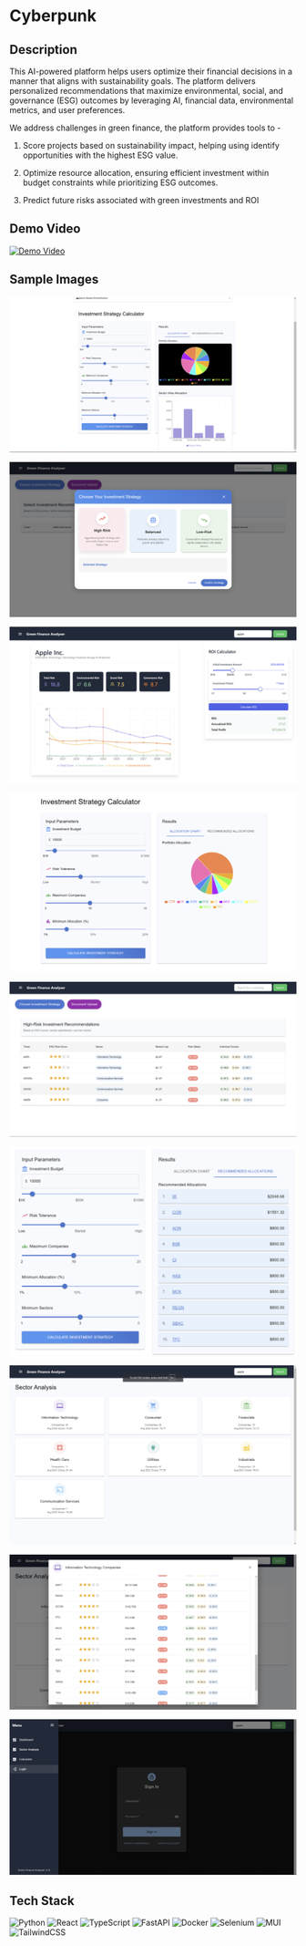 # Cyberpunk

<!-- Desc- Green Finance Optimization Platform (GreenFOP) -->

## Description

This AI-powered platform helps users optimize their financial decisions in a manner that aligns with sustainability goals. The platform delivers personalized recommendations that maximize environmental, social, and governance (ESG) outcomes by leveraging AI, financial data, environmental metrics, and user preferences. 

We address challenges in green finance, the platform provides tools to -

1) Score projects based on sustainability impact, helping using identify opportunities with the highest ESG value.

2) Optimize resource allocation, ensuring efficient investment within budget constraints while prioritizing ESG outcomes.

3) Predict future risks associated with green investments and ROI


## Demo Video

[![Demo Video](https://img.youtube.com/vi/VIDEO_ID/0.jpg)](https://drive.google.com/drive/folders/1E7nsCKHLYIJYoYPzoLSmB8vYLBchjwk4?usp=sharing)


## Sample Images

![image](./images/4.png)

![image](./images/2.png)

![image](./images/7.png)

![image](./images/1.png)

![image](./images/3.png)

![image](./images/5.png)

![image](./images/8.png)

![image](./images/9.png)

![image](./images/10.png)


## Tech Stack

![Python](https://img.shields.io/badge/python-3670A0?style=for-the-badge&logo=python&logoColor=ffdd54)
![React](https://img.shields.io/badge/react-%2320232a.svg?style=for-the-badge&logo=react&logoColor=%2361DAFB)
![TypeScript](https://img.shields.io/badge/typescript-%23007ACC.svg?style=for-the-badge&logo=typescript&logoColor=white)
![FastAPI](https://img.shields.io/badge/FastAPI-005571?style=for-the-badge&logo=fastapi)
![Docker](https://img.shields.io/badge/docker-%230db7ed.svg?style=for-the-badge&logo=docker&logoColor=white)
![Selenium](https://img.shields.io/badge/-selenium-%43B02A?style=for-the-badge&logo=selenium&logoColor=white)
![MUI](https://img.shields.io/badge/MUI-%230081CB.svg?style=for-the-badge&logo=mui&logoColor=white)
![TailwindCSS](https://img.shields.io/badge/tailwindcss-%2338B2AC.svg?style=for-the-badge&logo=tailwind-css&logoColor=white)


